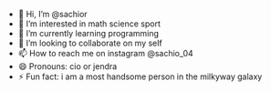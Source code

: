 - 👋 Hi, I’m @sachior
- 👀 I’m interested in math science sport
- 🌱 I’m currently learning programming
- 💞️ I’m looking to collaborate on my self
- 📫 How to reach me on instagram @sachio_04
- 😄 Pronouns: cio or jendra
- ⚡ Fun fact: i am a most handsome person in the milkyway galaxy

<!---
sachior/sachior is a ✨ special ✨ repository because its `README.md` (this file) appears on your GitHub profile.
You can click the Preview link to take a look at your changes.
--->
